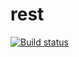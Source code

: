 # rest
[![Build status](https://ci.appveyor.com/api/projects/status/fuve1970hqmxxf7d?svg=true)](https://ci.appveyor.com/project/kit4kit/rest)
